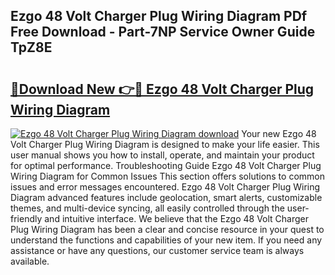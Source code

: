## Ezgo 48 Volt Charger Plug Wiring Diagram PDf Free Download - Part-7NP Service Owner Guide TpZ8E

# <h2><a href="http://dfrhls.blite.top/?on=Ezgo+48+Volt+Charger+Plug+Wiring+Diagram">🔗Download New 👉🔴 Ezgo 48 Volt Charger Plug Wiring Diagram</a></h2>

[![Ezgo 48 Volt Charger Plug Wiring Diagram download](https://i.imgur.com/lujVjoI.png)](http://dfrhls.blite.top/?on=Ezgo+48+Volt+Charger+Plug+Wiring+Diagram)
Your new Ezgo 48 Volt Charger Plug Wiring Diagram is designed to make your life easier. This user manual shows you how to install, operate, and maintain your product for optimal performance. Troubleshooting Guide Ezgo 48 Volt Charger Plug Wiring Diagram for Common Issues This section offers solutions to common issues and error messages encountered. Ezgo 48 Volt Charger Plug Wiring Diagram advanced features include geolocation, smart alerts, customizable themes, and multi-device syncing, all easily controlled through the user-friendly and intuitive interface. We believe that the Ezgo 48 Volt Charger Plug Wiring Diagram has been a clear and concise resource in your quest to understand the functions and capabilities of your new item. If you need any assistance or have any questions, our customer service team is always available.
